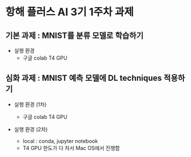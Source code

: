 항해 플러스 AI 3기 1주차 과제
========================


기본 과제 : MNIST를 분류 모델로 학습하기
---------------------------------
* 실행 환경
  * 구글 colab T4 GPU 


심화 과제 : MNIST 예측 모델에 DL techniques 적용하기
---------------------------------------------
* 실행 환경 (1차)
  * 구글 colab T4 GPU

* 실행 환경 (2차)
  * local : conda, jupyter notebook
  * T4 GPU 한도가 다 차서 Mac OS에서 진행함
